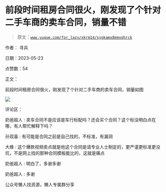 # 前段时间租房合同很火，刚发现了个针对二手车商的卖车合同，销量不错

> 原文：[`www.yuque.com/for_lazy/xkrm14/sygkamx8emvqhrck`](https://www.yuque.com/for_lazy/xkrm14/sygkamx8emvqhrck)

作者： 寻兵

日期：2023-05-23

点赞数：54

正文：

前段时间租房合同很火，刚发现了个针对二手车商的卖车合同，销量如图

![](img/4544b38c5bde9c8082d5cdd67487e340.png)

评论区：

奶爸超人 : 卖车合同不是应该是车行标配吗？还会买个合同？这个标没明白点在哪，有人帮忙解释下吗？

孙双喜 : 有可能是合同之前是自己找的，不标准，有漏洞

大蜂 : 这个爆款视频卖点就是他这个合同是请专业人士制定的，更严谨更标准更没坑，不是网上找的那种合同模板能比的，这就是痛点

奶爸超人 : 明白了，多谢多谢

奶爸超人 : 多谢

公众号懒人找资源，懒人专属群分享

